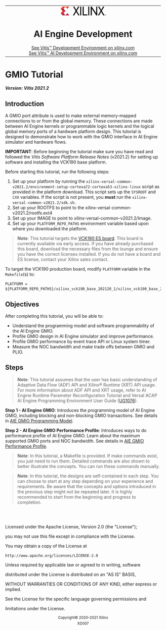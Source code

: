 ﻿<table class="sphinxhide" width="100%">
 <tr width="100%">
    <td align="center"><img src="https://raw.githubusercontent.com/Xilinx/Image-Collateral/main/xilinx-logo.png" width="30%"/><h1>AI Engine Development</h1>
    <a href="https://www.xilinx.com/products/design-tools/vitis.html">See Vitis™ Development Environment on xilinx.com</br></a>
    <a href="https://www.xilinx.com/products/design-tools/vitis/vitis-ai.html">See Vitis™ AI Development Environment on xilinx.com</a>
    </td>
 </tr>
</table>

# GMIO Tutorial

***Version: Vitis 2021.2***

## Introduction

A GMIO port attribute is used to make external memory-mapped connections to or from the global memory. These connections are made between AI Engine kernels or programmable logic kernels and the logical global memory ports of a hardware platform design. This tutorial is designed to demonstrate how to work with the GMIO interface in AI Engine simulator and hardware flows.

**IMPORTANT**: Before beginning the tutorial make sure you have read and followed the *Vitis Software Platform Release Notes* (v2021.2) for setting up software and installing the VCK190 base platform.

Before starting this tutorial, run the following steps:

1. Set up your platform by running the `xilinx-versal-common-v2021.2/environment-setup-cortexa72-cortexa53-xilinx-linux` script as provided in the platform download. This script sets up the `SYSROOT` and `CXX` variables. If the script is not present, you **must** run the `xilinx-versal-common-v2021.2/sdk.sh`.
2. Set up your ROOTFS to point to the xilinx-versal-common-v2021.2/rootfs.ext4
3.	Set up your IMAGE to point to xilinx-versal-common-v2021.2/Image.
4. Set up your `PLATFORM_REPO_PATHS` environment variable based upon where you downloaded the platform.

> **Note**: This tutorial targets the [VCK190 ES board](https://www.xilinx.com/products/boards-and-kits/vck190.html). This board is currently available via early access. If you have already purchased this board, download the necessary files from the lounge and ensure you have the correct licenses installed. If you do not have a board and ES license, contact your Xilinx sales contact.

To target the VCK190 production board, modify `PLATFORM` variable in the `Makefile`(s) to:

    PLATFORM = ${PLATFORM_REPO_PATHS}/xilinx_vck190_base_202120_1/xilinx_vck190_base_202120_1.xpfm

## Objectives

After completing this tutorial, you will be able to:

* Understand the programming model and software programmability of the AI Engine GMIO.
* Profile GMIO design in AI Engine simulator and improve performance.
* Profile GMIO performance by event trace API or Linux system timer.
* Measure the NOC bandwidth and make trade offs between GMIO and PLIO.

## Steps
> **Note**: This tutorial assumes that the user has basic understanding of Adaptive Data Flow (ADF) API and Xilinx® Runtime (XRT) API usage. For more information about ADF API and XRT usage, refer to AI Engine Runtime Parameter Reconfiguration Tutorial and Versal ACAP AI Engine Programming Environment User Guide ([UG1076](./https://docs.xilinx.com/access/sources/dita/map?Doc_Version=2021.2%20English&amp;url=ug1076-ai-engine-environment)).

**Step 1 - AI Engine GMIO**: Introduces the programming model of AI Engine GMIO, including blocking and non-blocking GMIO transactions. See details in [AIE GMIO Programming Model](./single_aie_gmio.md).

**Step 2 - AI Engine GMIO Performance Profile**: Introduces ways to do performance profile of AI Engine GMIO. Learn about the maximum supported GMIO ports and NOC bandwidth. See details in [AIE GMIO Performance Profile](./perf_profile_aie_gmio.md).

> **Note**: In this tutorial, a Makefile is provided. If make commands exist, you just need to run them. Detailed commands are also shown to better illustrate the concepts. You can run these commands manually.

> **Note**: In this tutorial, the designs are self-contained in each step. You can choose to start at any step depending on your experience and requirements. Be aware that the concepts and options introduced in the previous step might not be repeated later. It is highly recommended to start from the beginning and progress to completion.

<br></br>

Licensed under the Apache License, Version 2.0 (the "License");

you may not use this file except in compliance with the License.

You may obtain a copy of the License at



    http://www.apache.org/licenses/LICENSE-2.0



Unless required by applicable law or agreed to in writing, software

distributed under the License is distributed on an "AS IS" BASIS,

WITHOUT WARRANTIES OR CONDITIONS OF ANY KIND, either express or implied.

See the License for the specific language governing permissions and

limitations under the License.



<p class="sphinxhide" align="center"><sup>Copyright&copy; 2020–2021 Xilinx</sup><br><sup>XD007</sup></br></p>
